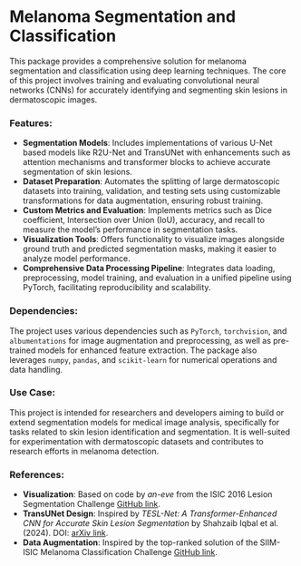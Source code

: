 # Melanoma Segmentation and Classification

This package provides a comprehensive solution for melanoma segmentation and classification using deep learning techniques. The core of this project involves training and evaluating convolutional neural networks (CNNs) for accurately identifying and segmenting skin lesions in dermatoscopic images.

### Features:
- **Segmentation Models**: Includes implementations of various U-Net based models like R2U-Net and TransUNet with enhancements such as attention mechanisms and transformer blocks to achieve accurate segmentation of skin lesions.
- **Dataset Preparation**: Automates the splitting of large dermatoscopic datasets into training, validation, and testing sets using customizable transformations for data augmentation, ensuring robust training.
- **Custom Metrics and Evaluation**: Implements metrics such as Dice coefficient, Intersection over Union (IoU), accuracy, and recall to measure the model’s performance in segmentation tasks.
- **Visualization Tools**: Offers functionality to visualize images alongside ground truth and predicted segmentation masks, making it easier to analyze model performance.
- **Comprehensive Data Processing Pipeline**: Integrates data loading, preprocessing, model training, and evaluation in a unified pipeline using PyTorch, facilitating reproducibility and scalability.

### Dependencies:
The project uses various dependencies such as `PyTorch`, `torchvision`, and `albumentations` for image augmentation and preprocessing, as well as pre-trained models for enhanced feature extraction. The package also leverages `numpy`, `pandas`, and `scikit-learn` for numerical operations and data handling.

### Use Case:
This project is intended for researchers and developers aiming to build or extend segmentation models for medical image analysis, specifically for tasks related to skin lesion identification and segmentation. It is well-suited for experimentation with dermatoscopic datasets and contributes to research efforts in melanoma detection.

### References:
- **Visualization**: Based on code by *an-eve* from the ISIC 2016 Lesion Segmentation Challenge [GitHub link](https://github.com/an-eve/ISIC-2016-lesion-segmentation-challenge/tree/main).
- **TransUNet Design**: Inspired by *TESL-Net: A Transformer-Enhanced CNN for Accurate Skin Lesion Segmentation* by Shahzaib Iqbal et al. (2024). DOI: [arXiv link](https://arxiv.org/abs/2408.09687).
- **Data Augmentation**: Inspired by the top-ranked solution of the SIIM-ISIC Melanoma Classification Challenge [GitHub link](https://github.com/haqishen/SIIM-ISIC-Melanoma-Classification-1st-Place-Solution).

